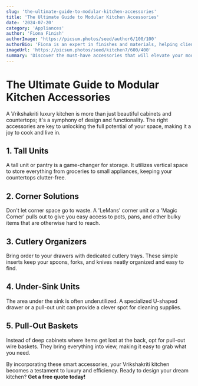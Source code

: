 ```yaml
---
slug: 'the-ultimate-guide-to-modular-kitchen-accessories'
title: 'The Ultimate Guide to Modular Kitchen Accessories'
date: '2024-07-20'
category: 'Appliances'
author: 'Fiona Finish'
authorImage: 'https://picsum.photos/seed/author6/100/100'
authorBio: 'Fiona is an expert in finishes and materials, helping clients choose the perfect look for their cabinetry.'
imageUrl: 'https://picsum.photos/seed/kitchen7/600/400'
summary: 'Discover the must-have accessories that will elevate your modular kitchen from functional to phenomenal.'
---
```


# The Ultimate Guide to Modular Kitchen Accessories

A Vrikshakriti luxury kitchen is more than just beautiful cabinets and countertops; it's a symphony of design and functionality. The right accessories are key to unlocking the full potential of your space, making it a joy to cook and live in.

## 1. Tall Units

A tall unit or pantry is a game-changer for storage. It utilizes vertical space to store everything from groceries to small appliances, keeping your countertops clutter-free.

## 2. Corner Solutions

Don't let corner space go to waste. A 'LeMans' corner unit or a 'Magic Corner' pulls out to give you easy access to pots, pans, and other bulky items that are otherwise hard to reach.

## 3. Cutlery Organizers

Bring order to your drawers with dedicated cutlery trays. These simple inserts keep your spoons, forks, and knives neatly organized and easy to find.

## 4. Under-Sink Units

The area under the sink is often underutilized. A specialized U-shaped drawer or a pull-out unit can provide a clever spot for cleaning supplies.

## 5. Pull-Out Baskets

Instead of deep cabinets where items get lost at the back, opt for pull-out wire baskets. They bring everything into view, making it easy to grab what you need.

By incorporating these smart accessories, your Vrikshakriti kitchen becomes a testament to luxury and efficiency. Ready to design your dream kitchen? **Get a free quote today!**